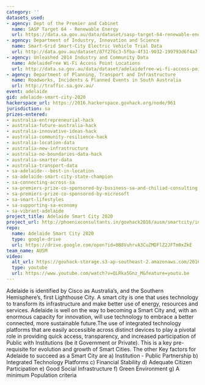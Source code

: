 ```yaml
---
category: ''
datasets_used:
- agency: Dept of the Premier and Cabinet
  name: SASP Target 64 - Renewable Energy
  url: https://data.sa.gov.au/data/dataset/sasp-target-64-renewable-energy
- agency: Department of Industry, Innovation and Science
  name: Smart-Grid Smart-City Electric Vehicle Trial Data
  url: http://data.gov.au/dataset/87f276c3-5fba-4f31-9032-199793d6f4a7
- agency: Unleashed 2014 Industry and Community Data
  name: AdelaideFree Wi-Fi Access Point Locations
  url: http://data.sa.gov.au/data/dataset/adelaidefree-wi-fi-access-point-locations
- agency: Department of Planning, Transport and Infrastructure
  name: Roadworks, Incidents & Planned Events in South Australia
  url: http://traffic.sa.gov.au/
event: adelaide
gid: adelaide-smart-city-2020
hackerspace_url: https://2016.hackerspace.govhack.org/node/961
jurisdiction: sa
prizes-entered:
- australia-entrepreneurial-hack
- australia-future-australia-hack
- australia-innovative-ideas-hack
- australia-community-resilience-hack
- australia-location-data
- australia-new-infrastructure
- australia-no-boundaries-data-hack
- australia-smarter-data
- australia-transport-data
- sa-adelaide---best-in-location
- sa-adelaide-smart-city-state-champion
- sa-connecting-across-sa
- sa-premiers-prize-co-sponsored-by-business-sa-and-chiliad-consulting
- sa-premiers-prize-co-sponsored-by-microsoft
- sa-smart-lifestyles
- sa-supporting-sa-economy
- sa-vibrant-adelaide
project_title: Adelaide Smart City 2020
project_url: http://phoenixconsultants.in/govhack2016/ausm/smartcity/index.html
repo:
  name: Adelaide Smart City 2020
  type: google-drive
  url: https://drive.google.com/open?id=0B8VuhrvA3CuZMDFlZ2JFTm0xZkE
team_name: AUSM
video:
  alt_url: https://govhack-storage.s3-ap-southeast-2.amazonaws.com/2016/AUSM%20Adelaide%20Smart%20City%20Unleashed%202016.mp4
  type: youtube
  url: https://www.youtube.com/watch?v=QLRka5Gnz_M&feature=youtu.be
---
```


Adelaide is identified by Cisco as Australia’s, and the Southern Hemisphere’s, first Lighthouse City.
A smart city is one that uses technology to transform its infrastructure and make better use of energy, resources and services.
Adelaide is well on the way to becoming a Smart City and, with an enormous capacity for innovation, will use technology to embrace a better connected, more sustainable future.The use of integrated technology platforms that are easily accessible across distinct devices to play a pivotal role in providing quick access, transparency, and increased participation of Public with Institutions (be it Government or Private). This is a key pre-requisite for evolution and growth of Smart Cities.
The other Key factors for Adelaide to succeed as a Smart City are
a) Institution - Public Partnership
b) Integrated Technology Platforms
c) Financial Stability
d) Adequate Citizen Participation
e) Good Social Infrastructure
f) Green Environment
g) A minimum Population criteria